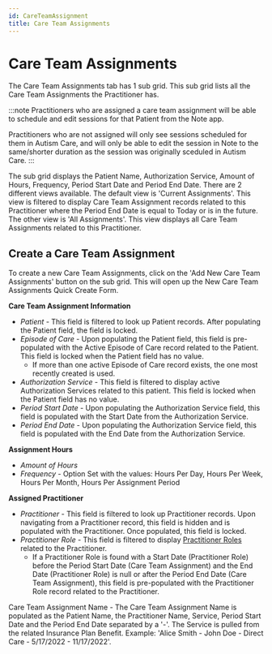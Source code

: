```yaml
---
id: CareTeamAssignment
title: Care Team Assignments
---
```

# Care Team Assignments

The Care Team Assignments tab has 1 sub grid. This sub grid lists all the Care Team Assignments the Practitioner has.   

:::note
Practitioners who are assigned a care team assignment will be able to schedule and edit sessions for that Patient from the Note app. 

Practitioners who are not assigned will only see sessions scheduled for them in Autism Care, and will only be able to edit the session in Note to the same/shorter duration as the session was originally sceduled in Autism Care.
::: 

The sub grid displays the Patient Name, Authorization Service, Amount of Hours, Frequency, Period Start Date and Period End Date. There are 2 different views available. The default view is 'Current Assignments'. This view is filtered to display Care Team Assignment records related to this Practitioner where the Period End Date is equal to Today or is in the future. The other view is 'All Assignments'. This view displays all Care Team Assignments related to this Practitioner.



## Create a Care Team Assignment

To create a new Care Team Assignments, click on the 'Add New Care Team Assignments' button on the sub grid. This will open up the New Care Team Assignments Quick Create Form.

**Care Team Assignment Information**
- *Patient* - This field is filtered to look up Patient records. After populating the Patient field, the field is locked.  
- *Episode of Care* - Upon populating the Patient field, this field is pre-populated with the Active Episode of Care record related to the Patient. This field is locked when the Patient field has no value.
  - If more than one active Episode of Care record exists, the one most recently created is used.
- *Authorization Service* - This field is filtered to display active Authorization Services related to this patient. This field is locked when the Patient field has no value.
- *Period Start Date* - Upon populating the Authorization Service field, this field is populated with the Start Date from the Authorization Service. 
- *Period End Date* - Upon populating the Authorization Service field, this field is populated with the End Date from the Authorization Service. 

**Assignment Hours**
- *Amount of Hours*
- *Frequency* - Option Set with the values: Hours Per Day, Hours Per Week, Hours Per Month, Hours Per Assignment Period

**Assigned Practitioner**
- *Practitioner* - This field is filtered to look up Practitioner records. Upon navigating from a Practitioner record, this field is hidden and is populated with the Practitioner. Once populated, this field is locked. 
- *Practitioner Role* - This field is filtered to display [Practitioner Roles](PractitionerRoles.md) related to the Practitioner. 
  - If a Practitioner Role is found with a Start Date (Practitioner Role) before the Period Start Date (Care Team Assignment) and the End Date (Practitioner Role) is null or after the Period End Date (Care Team Assignment), this field is pre-populated with the Practitioner Role record related to the Practitioner.

Care Team Assignment Name - The Care Team Assignment Name is populated as the Patient Name, the Practitioner Name, Service, Period Start Date and the Period End Date separated by a '-'. The Service is pulled from the related Insurance Plan Benefit. Example: 'Alice Smith - John Doe - Direct Care - 5/17/2022 - 11/17/2022'.